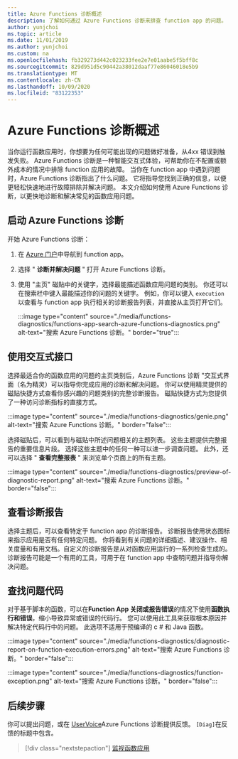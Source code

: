 ```yaml
---
title: Azure Functions 诊断概述
description: 了解如何通过 Azure Functions 诊断来排查 function app 的问题。
author: yunjchoi
ms.topic: article
ms.date: 11/01/2019
ms.author: yunjchoi
ms.custom: na
ms.openlocfilehash: fb329273d442c023233fee2e7e01aabe5f5bff8c
ms.sourcegitcommit: 829d951d5c90442a38012daaf77e86046018e5b9
ms.translationtype: MT
ms.contentlocale: zh-CN
ms.lasthandoff: 10/09/2020
ms.locfileid: "83122353"
---
```

# <a name="azure-functions-diagnostics-overview"></a>Azure Functions 诊断概述

当你运行函数应用时，你想要为任何可能出现的问题做好准备，从4xx 错误到触发失败。 Azure Functions 诊断是一种智能交互式体验，可帮助你在不配置或额外成本的情况中排除 function 应用的故障。 当你在 function app 中遇到问题时，Azure Functions 诊断指出了什么问题。 它将指导您找到正确的信息，以便更轻松快速地进行故障排除并解决问题。 本文介绍如何使用 Azure Functions 诊断，以更快地诊断和解决常见的函数应用问题。

## <a name="start-azure-functions-diagnostics"></a>启动 Azure Functions 诊断

开始 Azure Functions 诊断：

1. 在 [Azure 门户](https://portal.azure.com)中导航到 function app。
1. 选择 " **诊断并解决问题** " 打开 Azure Functions 诊断。
1. 使用 "主页" 磁贴中的关键字，选择最能描述函数应用问题的类别。 你还可以在搜索栏中键入最能描述你的问题的关键字。 例如，你可以键入 `execution` 以查看与 function app 执行相关的诊断报告列表，并直接从主页打开它们。

   :::image type="content" source="./media/functions-diagnostics/functions-app-search-azure-functions-diagnostics.png" alt-text="搜索 Azure Functions 诊断。" border="true":::

## <a name="use-the-interactive-interface"></a>使用交互式接口

选择最适合你的函数应用的问题的主页类别后，Azure Functions 诊断 "交互式界面（名为精灵）可以指导你完成应用的诊断和解决问题。 你可以使用精灵提供的磁贴快捷方式查看你感兴趣的问题类别的完整诊断报告。 磁贴快捷方式为您提供了一种访问诊断指标的直接方式。

:::image type="content" source="./media/functions-diagnostics/genie.png" alt-text="搜索 Azure Functions 诊断。" border="false":::

选择磁贴后，可以看到与磁贴中所述问题相关的主题列表。 这些主题提供完整报告的重要信息片段。 选择这些主题中的任何一种可以进一步调查问题。 此外，还可以选择 " **查看完整报表** " 来浏览单个页面上的所有主题。

:::image type="content" source="./media/functions-diagnostics/preview-of-diagnostic-report.png" alt-text="搜索 Azure Functions 诊断。" border="false":::

## <a name="view-a-diagnostic-report"></a>查看诊断报告

选择主题后，可以查看特定于 function app 的诊断报告。 诊断报告使用状态图标来指示应用是否有任何特定问题。 你将看到有关问题的详细描述、建议操作、相关度量和有用文档。自定义的诊断报告是从对函数应用运行的一系列检查生成的。 诊断报告可能是一个有用的工具，可用于在 function app 中查明问题并指导你解决问题。

## <a name="find-the-problem-code"></a>查找问题代码

对于基于脚本的函数，可以在**Function App 关闭或报告错误**的情况下使用**函数执行和错误**，缩小导致异常或错误的代码行。 您可以使用此工具来获取根本原因并解决特定代码行中的问题。 此选项不适用于预编译的 c # 和 Java 函数。

:::image type="content" source="./media/functions-diagnostics/diagnostic-report-on-function-execution-errors.png" alt-text="搜索 Azure Functions 诊断。" border="false":::

:::image type="content" source="./media/functions-diagnostics/function-exception.png" alt-text="搜索 Azure Functions 诊断。" border="false":::

## <a name="next-steps"></a>后续步骤

你可以提出问题，或在 [UserVoice](https://feedback.azure.com/forums/355860-azure-functions)Azure Functions 诊断提供反馈。 `[Diag]`在反馈的标题中包含。

> [!div class="nextstepaction"]
> [监视函数应用](functions-monitoring.md)

